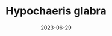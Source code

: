 ---
title: "Hypochaeris glabra"
cc-type: species
date: 2023-06-29
hashtag: hypochaeris-glabra
tags:
  - smooth cat's ears
  - plant
  - species
---